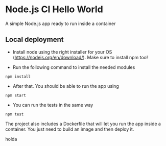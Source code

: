 # Node.js CI Hello World

A simple Node.js app ready to run inside a container

## Local deployment

- Install node using the right installer for your OS (https://nodejs.org/en/download/). Make sure to install npm too!

- Run the following command to install the needed modules

```
npm install
```

- After that. You should be able to run the app using 

```
npm start
```

- You can run the tests in the same way

```
npm test
```

The project also includes a Dockerfile that will let you run the app inside a container. You just need to build 
an image and then deploy it.

holda
